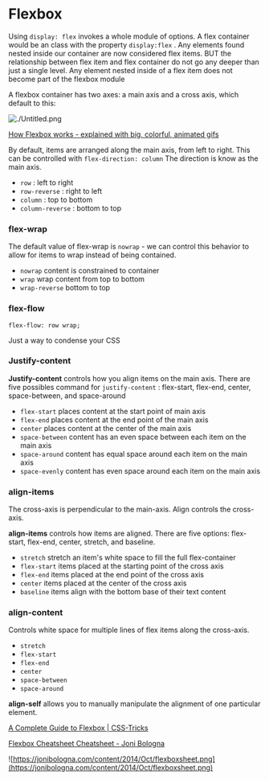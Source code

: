 # Flexbox

Using `display: flex` invokes a whole module of options. A flex container would be an class with the property `display:flex` . Any elements found nested inside our container are now considered flex items. BUT the relationship between flex item and flex container do not go any deeper than just a single level. Any element nested inside of a flex item does not become part of the flexbox module

A flexbox container has two axes: a main axis and a cross axis, which default to this: 

![./Untitled.png](Flexbox%208b76584c7b4c489fb119c2c33e1e5740/Untitled.png)

[How Flexbox works - explained with big, colorful, animated gifs](https://www.freecodecamp.org/news/an-animated-guide-to-flexbox-d280cf6afc35/)

By default, items are arranged along the main axis, from left to right. This can be controlled with `flex-direction: column` The direction is know as the main axis.

- `row` : left to right
- `row-reverse` : right to left
- `column` : top to bottom
- `column-reverse` : bottom to top

### flex-wrap

The default value of flex-wrap is `nowrap` - we can control this behavior to allow for items to wrap instead of being contained. 

- `nowrap` content is constrained to container
- `wrap` wrap content from top to bottom
- `wrap-reverse` bottom to top

### flex-flow

`flex-flow: row wrap;`

Just a way to condense your CSS

### Justify-content

**Justify-content** controls how you align items on the main axis. There are five possibles command for `justify-content` : flex-start, flex-end, center, space-between, and space-around

- `flex-start` places content at the start point of main axis
- `flex-end` places content at the end point of the main axis
- `center` places content at the center of the main axis
- `space-between` content has an even space between each item on the main axis
- `space-around` content has equal space around each item on the main axis
- `space-evenly` content has even space around each item on the main axis

### align-items

The cross-axis is perpendicular to the main-axis. Align controls the cross-axis. 

**align-items** controls how items are aligned. There are five options: flex-start, flex-end, center, stretch, and baseline. 

- `stretch` stretch an item's white space to fill the full flex-container
- `flex-start` items placed at the starting point of the cross axis
- `flex-end` items placed at the end point of the cross axis
- `center` items placed at the center of the cross axis
- `baseline` items align with the bottom base of their text content

### align-content

Controls white space for multiple lines of flex items along the cross-axis.

- `stretch`
- `flex-start`
- `flex-end`
- `center`
- `space-between`
- `space-around`

**align-self** allows you to manually manipulate the alignment of one particular element. 

[A Complete Guide to Flexbox | CSS-Tricks](https://css-tricks.com/snippets/css/a-guide-to-flexbox/)

[Flexbox Cheatsheet Cheatsheet - Joni Bologna](https://jonibologna.com/flexbox-cheatsheet)

![https://jonibologna.com/content/2014/Oct/flexboxsheet.png](https://jonibologna.com/content/2014/Oct/flexboxsheet.png)